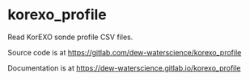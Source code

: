 # korexo_profile

Read KorEXO sonde profile CSV files.

Source code is at https://gitlab.com/dew-waterscience/korexo_profile

Documentation is at https://dew-waterscience.gitlab.io/korexo_profile

